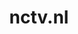 ---
layout: post
title:  "nctv.nl"
internal_url:  "/dutchgov/nctv.nl.html"
subdomains_count: 25
all_subdomains_count: 42
urls_count: 22
ssl_rank: 0
http_rank: 43.045454545455
url_link: /data/nctv.nl/urls.txt
all_subdomains_link: /data/nctv.nl/all_subdomains.txt
subdomains_link: /data/nctv.nl/subdomains.txt
categories: dutchgov
---